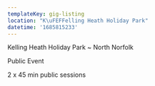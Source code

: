 ```yaml
---
templateKey: gig-listing
location: "K\uFEFFelling Heath Holiday Park"
datetime: '1685815233'
---
```

K﻿elling Heath Holiday Park ~ North Norfolk

P﻿ublic Event

2﻿  x 45 min public sessions